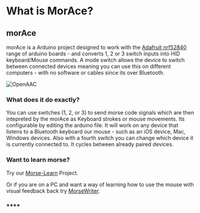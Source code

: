 # What is MorAce?

## morAce

morAce is a Arduino project designed to work with the [Adafruit nrf52840](https://www.adafruit.com/product/4062) range of arduino boards - and converts 1, 2 or 3 switch inputs into HID keyboard/Mouse commands. A mode switch allows the device to switch between connected devices meaning you can use this on different computers - with no software or cables since its over Bluetooth.

![OpenAAC](https://img.shields.io/badge/OpenAAC-%F0%9F%92%AC-red?style=flat\&link=https://www.openaac.org)

### What does it do exactly?

You can use switches (1, 2, or 3) to send morse code signals which are then intepreted by the morAce as Keyboard strokes or mouse movements. Its configurable by editing the arduino file. It will work on any device that listens to a Bluetooth keyboard our mouse - such as an iOS device, Mac, Windows devices. Also with a fourth switch you can change which device it is currently connected to. It cycles between already paired devices.



### Want to learn morse?

Try our [Morse-Learn](https://github.com/AceCentre/morse-learn/) Project.

Or if you are on a PC and want a way of learning how to use the mouse with visual feedback back try [MorseWriter](https://github.com/AceCentre/MorseWriter).

### ****
